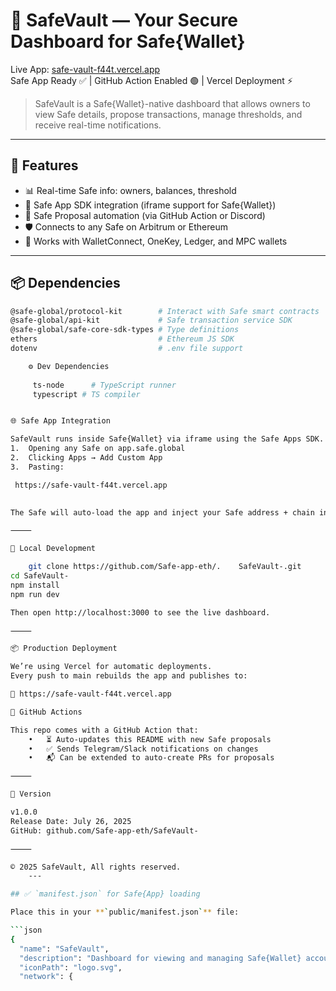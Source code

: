 # 🔐 SafeVault — Your Secure Dashboard for Safe{Wallet}

Live App: [safe-vault-f44t.vercel.app](https://safe-vault-f44t.vercel.app/)  
Safe App Ready ✅ | GitHub Action Enabled 🟢 | Vercel Deployment ⚡️

> SafeVault is a Safe{Wallet}-native dashboard that allows owners to view Safe details, propose transactions, manage thresholds, and receive real-time notifications.

---

## 🚀 Features

- 📊 Real-time Safe info: owners, balances, threshold
- 🧩 Safe App SDK integration (iframe support for Safe{Wallet})
- 🧠 Safe Proposal automation (via GitHub Action or Discord)
- 🛡 Connects to any Safe on Arbitrum or Ethereum
- 🔗 Works with WalletConnect, OneKey, Ledger, and MPC wallets

---

## 📦 Dependencies

```bash
@safe-global/protocol-kit        # Interact with Safe smart contracts
@safe-global/api-kit             # Safe transaction service SDK
@safe-global/safe-core-sdk-types # Type definitions
ethers                           # Ethereum JS SDK
dotenv                           # .env file support

    ⚙️ Dev Dependencies
      
     ts-node      # TypeScript runner
     typescript # TS compiler


🌐 Safe App Integration

SafeVault runs inside Safe{Wallet} via iframe using the Safe Apps SDK. You can test it by
1.	Opening any Safe on app.safe.global
2.	Clicking Apps → Add Custom App
3.	Pasting:

 https://safe-vault-f44t.vercel.app
   

The Safe will auto-load the app and inject your Safe address + chain info.

⸻

🧪 Local Development

    git clone https://github.com/Safe-app-eth/.    SafeVault-.git
cd SafeVault-
npm install
npm run dev

Then open http://localhost:3000 to see the live dashboard.

⸻

📦 Production Deployment

We’re using Vercel for automatic deployments.
Every push to main rebuilds the app and publishes to:

🔗 https://safe-vault-f44t.vercel.app

🔁 GitHub Actions

This repo comes with a GitHub Action that:
	•	⏳ Auto-updates this README with new Safe proposals
	•	✅ Sends Telegram/Slack notifications on changes
	•	📬 Can be extended to auto-create PRs for proposals

⸻

📌 Version

v1.0.0
Release Date: July 26, 2025
GitHub: github.com/Safe-app-eth/SafeVault-

⸻

© 2025 SafeVault, All rights reserved.
    ---

## ✅ `manifest.json` for Safe{App} loading

Place this in your **`public/manifest.json`** file:

```json
{
  "name": "SafeVault",
  "description": "Dashboard for viewing and managing Safe{Wallet} accounts",
  "iconPath": "logo.svg",
  "network": {
